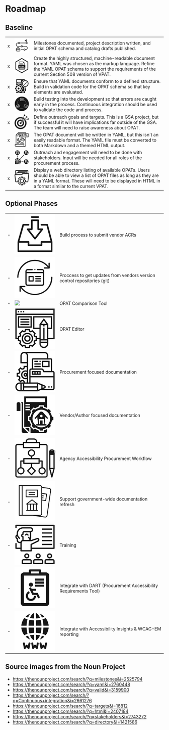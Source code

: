 # Roadmap

## Baseline

<table>
  <tr><td> x </td><td> <img src="/docs/images/noun_milestone_2525794.svg"> </td><td> Milestones documented, project description written, and initial OPAT schema and catalog drafts published. </td></tr>
  <tr><td> x </td><td> <img src="/docs/images/noun_yaml_file_document_2760448.svg"> </td><td> Create the highly structured, machine-readable document format. YAML was chosen as the markup language. Refine the YAML OPAT schema to support the requirements of the current Section 508 version of VPAT. </td></tr>
  <tr><td> x </td><td> <img src="/docs/images/noun_construct_validity_3159900.svg"> </td><td> Ensure that YAML documents conform to a defined structure. Build in validation code for the OPAT schema so that key elements are evaluated. </td></tr>
  <tr><td> x </td><td> <img src="/docs/images/noun_continuous_deployment_2661276.svg"> </td><td> Build testing into the development so that errors are caught early in the process. Continuous integration should be used to validate the code and process. </td></tr>
  <tr><td> x </td><td> <img src="/docs/images/noun_Target_16812.svg"> </td><td> Define outreach goals and targets. This is a GSA project, but if successful it will have implications far outside of the GSA. The team will need to raise awareness about OPAT. </td></tr>
  <tr><td> x </td><td> <img src="/docs/images/noun_html_2407184.svg"> </td><td> The OPAT document will be written in YAML, but this isn't an easily readable format. The YAML file must be converted to both Markdown and a themed HTML output. </td></tr>
  <tr><td> x </td><td> <img src="/docs/images/noun_Stakeholders_2743272.svg">  </td><td> Outreach and engagement will need to be done with stakeholders. Input will be needed for all roles of the procurement process. </td></tr>
  <tr><td> x </td><td> <img src="/docs/images/noun_directory_1421586.svg"> </td><td> Display a web directory listing of available OPATs. Users should be able to view a list of OPAT files as long as they are in a YAML format. These will need to be displayed in HTML in a format similar to the current VPAT. </td></tr>
</table>

## Optional Phases

<table>
  <tr><td> - </td><td> <img src="/docs/images/noun_submit_1862632.svg"> </td><td> Build process to submit vendor ACRs </td></tr>
  <tr><td> - </td><td> <img src="/docs/images/noun_update_3878124.svg"> </td><td> Proccess to get updates from vendors version control repositories (git) </td></tr>
  <tr><td> - </td><td> <img src="/docs/imagesnoun_comparison_3858497.svg/"> </td><td> OPAT Comparison Tool </td></tr>
  <tr><td> - </td><td> <img src="/docs/images/noun_text editor_2245371.svg"> </td><td> OPAT Editor </td></tr>
  <tr><td> - </td><td> <img src="/docs/images/noun_documentation_3159052.svg"> </td><td> Procurement focused documentation </td></tr>
  <tr><td> - </td><td> <img src="/docs/images/noun_documentation_3718566.svg"> </td><td> Vendor/Author focused documentation </td></tr>
  <tr><td> - </td><td> <img src="/docs/images/noun_Workflow_1326943.svg"> </td><td> Agency Accessibility Procurement Workflow </td></tr>
  <tr><td> - </td><td> <img src="/docs/images/noun_Legal Studies_2003967.svg"> </td><td> Support government-wide documentation refresh </td></tr>
  <tr><td> - </td><td> <img src="/docs/images/noun_training_3870491.svg"> </td><td> Training </td></tr>
  <tr><td> - </td><td> <img src="/docs/images/noun_Accessibility_488088.svg"> </td><td> Integrate with DART (Procurement Accessibility Requirements Tool) </td></tr>
  <tr><td> - </td><td> <img src="/docs/images/noun_www_3324740.svg"> </td><td> Integrate with Accessibility Insights & WCAG-EM reporting </td></tr>
</table>

## Source images from the Noun Project

- https://thenounproject.com/search/?q=milestones&i=2525794
- https://thenounproject.com/search/?q=yaml&i=2760448
- https://thenounproject.com/search/?q=valid&i=3159900
- https://thenounproject.com/search/?q=Continuous+integration&i=2661276
- https://thenounproject.com/search/?q=targets&i=16812
- https://thenounproject.com/search/?q=html&i=2407184
- https://thenounproject.com/search/?q=stakeholders&i=2743272
- https://thenounproject.com/search/?q=directory&i=1421586

